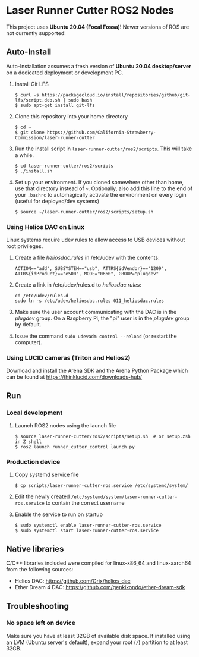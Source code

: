# Laser Runner Cutter ROS2 Nodes

This project uses **Ubuntu 20.04 (Focal Fossa)**! Newer versions of ROS are not currently supported!

## Auto-Install

Auto-Installation assumes a fresh version of **Ubuntu 20.04 desktop/server** on a dedicated deployment or development PC.

1.  Install Git LFS

        $ curl -s https://packagecloud.io/install/repositories/github/git-lfs/script.deb.sh | sudo bash
        $ sudo apt-get install git-lfs

1.  Clone this repository into your home directory

        $ cd ~
        $ git clone https://github.com/California-Strawberry-Commission/laser-runner-cutter

1.  Run the install script in `laser-runner-cutter/ros2/scripts`. This will take a while.

        $ cd laser-runner-cutter/ros2/scripts
        $ ./install.sh

1.  Set up your environment. If you cloned somewhere other than home, use that directory instead of `~`. Optionally, also add this line to the end of your `.bashrc` to automagically activate the environment on every login (useful for deployed/dev systems)

        $ source ~/laser-runner-cutter/ros2/scripts/setup.sh

### Using Helios DAC on Linux

Linux systems require udev rules to allow access to USB devices without root privileges.

1.  Create a file _heliosdac.rules_ in /etc/udev with the contents:

        ACTION=="add", SUBSYSTEM=="usb", ATTRS{idVendor}=="1209", ATTRS{idProduct}=="e500", MODE="0660", GROUP="plugdev"

1.  Create a link in /etc/udev/rules.d to _heliosdac.rules_:

        cd /etc/udev/rules.d
        sudo ln -s /etc/udev/heliosdac.rules 011_heliosdac.rules

1.  Make sure the user account communicating with the DAC is in the _plugdev_ group. On a Raspberry Pi, the "pi" user is in the _plugdev_ group by default.

1.  Issue the command `sudo udevadm control --reload` (or restart the computer).

### Using LUCID cameras (Triton and Helios2)

Download and install the Arena SDK and the Arena Python Package which can be found at https://thinklucid.com/downloads-hub/

## Run

### Local development

1.  Launch ROS2 nodes using the launch file

        $ source laser-runner-cutter/ros2/scripts/setup.sh  # or setup.zsh in Z shell
        $ ros2 launch runner_cutter_control launch.py

### Production device

1.  Copy systemd service file

        $ cp scripts/laser-runner-cutter-ros.service /etc/systemd/system/

1.  Edit the newly created `/etc/systemd/system/laser-runner-cutter-ros.service` to contain the correct username

1.  Enable the service to run on startup

        $ sudo systemctl enable laser-runner-cutter-ros.service
        $ sudo systemctl start laser-runner-cutter-ros.service

## Native libraries

C/C++ libraries included were compiled for linux-x86_64 and linux-aarch64 from the following sources:

- Helios DAC: https://github.com/Grix/helios_dac
- Ether Dream 4 DAC: https://github.com/genkikondo/ether-dream-sdk

## Troubleshooting

### No space left on device

Make sure you have at least 32GB of available disk space. If installed using an LVM (Ubuntu server's default), expand your root (`/`) partition to at least 32GB.
